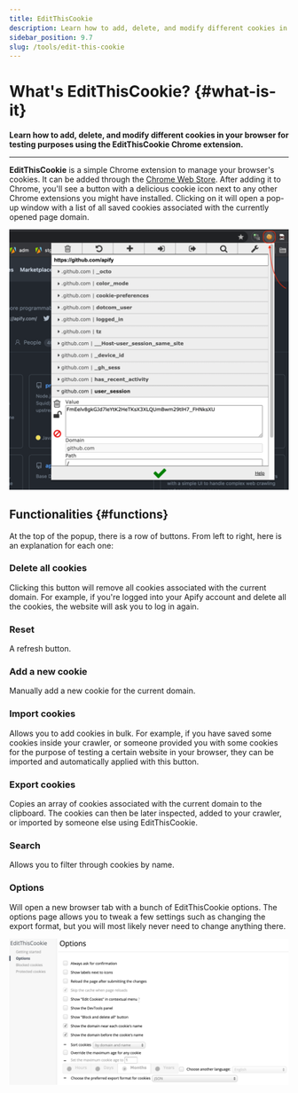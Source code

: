 ```yaml
---
title: EditThisCookie
description: Learn how to add, delete, and modify different cookies in your browser for testing purposes using the EditThisCookie Chrome extension.
sidebar_position: 9.7
slug: /tools/edit-this-cookie
---
```


# What's EditThisCookie? {#what-is-it}

**Learn how to add, delete, and modify different cookies in your browser for testing purposes using the EditThisCookie Chrome extension.**

---

**EditThisCookie** is a simple Chrome extension to manage your browser's cookies. It can be added through the [Chrome Web Store](https://chrome.google.com/webstore/category/extensions). After adding it to Chrome, you'll see a button with a delicious cookie icon next to any other Chrome extensions you might have installed. Clicking on it will open a pop-up window with a list of all saved cookies associated with the currently opened page domain.

![EditThisCookie popup](./images/edit-this-cookie-popup.png)

## Functionalities {#functions}

At the top of the popup, there is a row of buttons. From left to right, here is an explanation for each one:

### Delete all cookies

Clicking this button will remove all cookies associated with the current domain. For example, if you're logged into your Apify account and delete all the cookies, the website will ask you to log in again.

### Reset

A refresh button.

### Add a new cookie

Manually add a new cookie for the current domain.

### Import cookies

Allows you to add cookies in bulk. For example, if you have saved some cookies inside your crawler, or someone provided you with some cookies for the purpose of testing a certain website in your browser, they can be imported and automatically applied with this button.

### Export cookies

Copies an array of cookies associated with the current domain to the clipboard. The cookies can then be later inspected, added to your crawler, or imported by someone else using EditThisCookie.

### Search

Allows you to filter through cookies by name.

### Options

Will open a new browser tab with a bunch of EditThisCookie options. The options page allows you to tweak a few settings such as changing the export format, but you will most likely never need to change anything there.

![EditThisCookie options](./images/edit-this-cookie-options.png)
